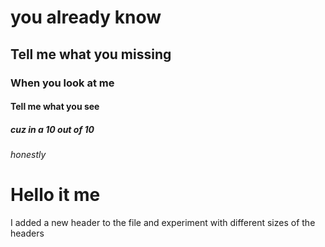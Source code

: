 # you already know
## Tell me what you missing
### When you look at me
#### Tell me what you see
##### cuz in a 10 out of 10 
###### honestly


# Hello it me

I added a new header to the file and experiment with different sizes of the headers 
